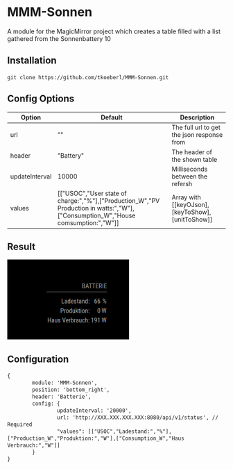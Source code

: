 # MMM-Sonnen
A module for the MagicMirror project which creates a table filled with a list gathered from the Sonnenbattery 10

## Installation
```
git clone https://github.com/tkoeberl/MMM-Sonnen.git
```

## Config Options
| **Option** | **Default** | **Description** |
| --- | --- | --- |
| url | "" | The full url to get the json response from |
| header | "Battery" | The header of the shown table 
| updateInterval | 10000 | Milliseconds between the refersh |
| values | [["USOC","User state of charge:","%"],["Production_W","PV Production in watts:","W"],["Consumption_W","House comsumption:","W"]] | Array with [[keyOJson],[keyToShow],[unitToShow]]

## Result
![](demo.png)

## Configuration
```
{
        module: 'MMM-Sonnen',
        position: 'bottom_right',
        header: 'Batterie',
        config: {
                updateInterval: '20000',
                url: 'http://XXX.XXX.XXX.XXX:8080/api/v1/status', // Required
                "values": [["USOC","Ladestand:","%"],["Production_W","Produktion:","W"],["Consumption_W","Haus Verbrauch:","W"]] 
        }
}
```




